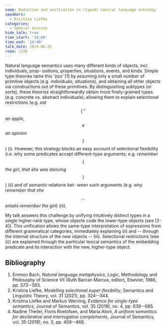 ```yaml
---
name: Reduction and unification in (typed) natural language ontology
speakers:
  - Kristina Liefke
categories:
  - Special Session
hide_talk: true
time_start: '14:00'
time_end: '14:40'
talk_date: 2024-06-25
room: J330
---
```


Natural language semantics uses many different kinds of objects, incl. individuals, prop- ositions, properties, situations, events, and kinds. Simple type theories tame this 'zoo' [1] by assuming only a small number of primitive objects (e.g. individuals, situations), and obtaining all other objects via constructions out of these primitives. By distinguishing subtypes (or sorts), these theories straightforwardly obtain more finely-grained types (e.g. concrete vs. abstract individuals), allowing them to explain selectional restrictions (e.g. _eat_ $$\{^{\checkmark}$$ _an apple_, $$^{\#}$$_an opinion_$$\}$$) (i). However, this strategy blocks an easy account of selectional flexibility (i.e. why some predicates accept different-type arguments; e.g. _remember_ $$\{$$_the girl_, _that she was dancing_$$\}$$) (ii) and of semantic relations bet- ween such arguments (e.g. why _remember that she $$\ldots$$_ entails _remember the girl_) (iii). 

My talk answers this challenge by unifying intuitively distinct 
types in a single higher-rank type, whose objects code the lower-type objects (see [2-4]). This unification allows the same-type interpretation of expressions from different grammatical categories, immediately explaining (ii) and -- through the internal structure of the new objects -- (iii). Selectional restrictions (see (i)) are explained through the particular lexical semantics of the embedding predicate and its interaction with the new, higher-type object.


## Bibliography

1. Emmon Bach, _Natural language metaphysics_, Logic, Methodology and Philosophy of Science VII (Ruth Barcan Marcus, editor), Elsevier, 1986, pp. 573--593.
2. Kristina Liefke, _Modelling selectional super-flexibility_, Semantics and Linguistic Theory, vol. 31 (2021), pp. 324--344.
3. Kristina Liefke and Markus Werning, _Evidence for single-type semantics_,  Journal of Semantics, vol. 35 (2018), no. 4, pp. 639--685.
4. Nadine Theiler, Floris Roelofsen, and Maria Aloni, _A uniform semantics for declarative and interrogative complements_, Journal of Semantics, vol. 35 (2018), no. 3, pp. 409--466.
